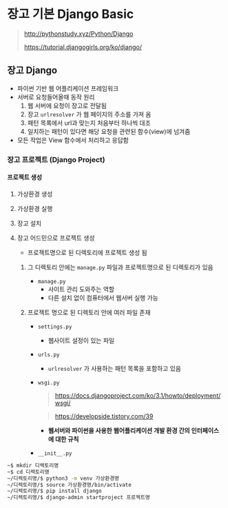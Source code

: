 # 장고 기본 Django Basic

> http://pythonstudy.xyz/Python/Django
>
> https://tutorial.djangogirls.org/ko/django/

## 장고 Django

- 파이썬 기반 웹 어플리케이션 프레임워크
- 서버로 요청들어올때 동작 원리
  1. 웹 서버에 요청이 장고로 전달됨
  2. 장고 `urlresolver` 가 웹 페이지의 주소를 가져 옴
  3. 패턴 목록에서 url과 맞는지 처음부터 하나씩 대조
  4. 일치하는 패턴이 있다면 해당 요청을 관련된 함수(view)에 넘겨줌
- 모든 작업은 View 함수에서 처리하고 응답함

### 장고 프로젝트 (Django Project)

#### 프로젝트 생성

1. 가상환경 생성

2. 가상환경 실행

3. 장고 설치

4. 장고 어드민으로 프로젝트 생성

   - 프로젝트명으로 된 디렉토리에 프로젝트 생성 됨

   1. 그 디렉토리 안에는 `manage.py` 파일과 프로젝트명으로 된 디렉토리가 있음

      - `manage.py`
        - 사이트 관리 도와주는 역할
        - 다른 설치 없이 컴퓨터에서 웹서버 실행 가능

   2. 프로젝트 명으로 된 디렉토리 안에 여러 파일 존재

      - `settings.py`

        - 웹사이트 설정이 있는 파일

      - `urls.py`

        - `urlresolver` 가 사용하는 패턴 목록을 포함하고 있음

      - `wsgi.py`

        > https://docs.djangoproject.com/ko/3.1/howto/deployment/wsgi/

        > https://developside.tistory.com/39

        - **웹서버와 파이썬을 사용한 웹어플리케이션 개발 환경 간의 인터페이스에 대한 규칙**

      - `__init__.py`

        

```sh
~$ mkdir 디렉토리명
~$ cd 디렉토리명
~/디렉토리명/$ python3 -m venv 가상환경명
~/디렉토리명/$ source 가상환경명/bin/activate
~/디렉토리명/$ pip install django
~/디렉토리명/$ django-admin startproject 프로젝트명
```

